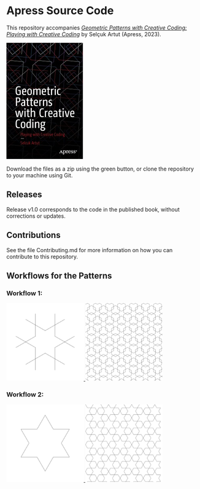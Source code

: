 # Apress Source Code

This repository accompanies [*Geometric Patterns with Creative Coding: Playing with Creative Coding*](https://www.link.springer.com/book/10.1007/9781484293881) by Selçuk Artut (Apress, 2023).

[comment]: #cover
![Cover image](9781484293881.JPG)

Download the files as a zip using the green button, or clone the repository to your machine using Git.

## Releases

Release v1.0 corresponds to the code in the published book, without corrections or updates.

## Contributions

See the file Contributing.md for more information on how you can contribute to this repository.

## Workflows for the Patterns


<h3 align="left">Workflow 1:</h3>
<p align="left"> <a href="https://www.cprogramming.com/" target="_blank" rel="noreferrer"> <img src="codes/WF1/WF1_motif.svg" style="background-color:#ffffff" alt="c" width="40%" height="40%"/> </a> <a href="https://www.w3schools.com/cpp/" target="_blank" rel="noreferrer"> <img src="codes/WF1/WF1_tesselation.svg" style="background-color:#ffff00" alt="cplusplus" width="40%" height="40%"/> </a>  </p>
<h3 align="left">Workflow 2:</h3>
<p align="left"> <a href="https://www.cprogramming.com/" target="_blank" rel="noreferrer"> <img src="codes/WF2/WF2_motif.svg" style="background-color:#ffffff" alt="c" width="40%" height="40%"/> </a> <a href="https://www.w3schools.com/cpp/" target="_blank" rel="noreferrer"> <img src="codes/WF2/WF2_tesselation.svg" style="background-color:#ffffff" alt="cplusplus" width="40%" height="40%"/> </a>  </p>